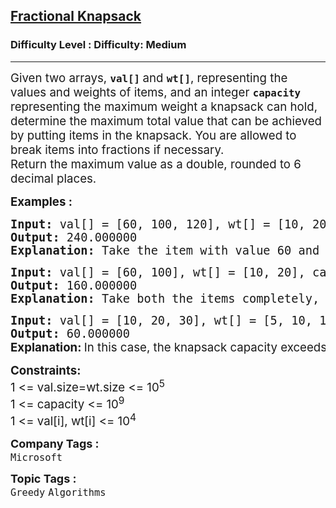 <h2><a href="https://www.geeksforgeeks.org/problems/fractional-knapsack-1587115620/1?itm_source=geeksforgeeks&itm_medium=article&itm_campaign=practice_card">Fractional Knapsack</a></h2><h3>Difficulty Level : Difficulty: Medium</h3><hr><div class="problems_problem_content__Xm_eO"><p><span style="font-size: 14pt;">Given two arrays, <code><strong>val[]</strong></code><strong> </strong>and <strong><code>wt[]</code></strong>, representing the values and weights of items, and an integer <strong><code>capacity</code></strong> representing the maximum weight a knapsack can hold, determine the maximum total value that can be achieved by putting items in the knapsack. You are allowed to break items into fractions if necessary.</span><br><span style="font-family: -apple-system, BlinkMacSystemFont, 'Segoe UI', Roboto, Oxygen, Ubuntu, Cantarell, 'Open Sans', 'Helvetica Neue', sans-serif; font-size: 14pt;">Return the maximum value as a double, rounded to 6 decimal places.</span></p>
<p><span style="font-size: 14pt;"><strong>Examples :</strong></span></p>
<pre><span style="font-size: 14pt;"><strong>Input:</strong> val[] = [60, 100, 120], wt[] = [10, 20, 30], capacity = 50
<strong>Output: </strong>240.000000<strong>
Explanation: </strong>Take the item with value 60 and weight 10, value 100 and weight 20 and split the third item with value 120 and weight 30, to fit it into weight 20. so it becomes (120/30)*20=80, so the total value becomes 60+100+80.0=240.0 Thus, total maximum value of item we can have is 240.00 from the given capacity of sack. 
</span></pre>
<pre><span style="font-size: 14pt;"><strong>Input: </strong>val[] = [60, 100], wt[] = [10, 20], capacity = 50
<strong>Output: </strong>160.000000<strong>
Explanation: </strong>Take both the items completely, without breaking. Total maximum value of item we can have is 160.00 from the given capacity of sack.</span></pre>
<pre><span style="font-size: 14pt;"><strong>Input: </strong>val[] = [10, 20, 30], wt[] = [5, 10, 15], capacity = 100
<strong>Output: </strong>60.000000<br><strong style="font-family: -apple-system, BlinkMacSystemFont, 'Segoe UI', Roboto, Oxygen, Ubuntu, Cantarell, 'Open Sans', 'Helvetica Neue', sans-serif;">Explanation: </strong><span style="font-family: -apple-system, system-ui, Segoe UI, Roboto, Oxygen, Ubuntu, Cantarell, Open Sans, Helvetica Neue, sans-serif;">In this case, the knapsack capacity exceeds the combined weight of all items (5 + 10 + 15 = 30). Therefore, we can take all items completely, yielding a total maximum value of 10 + 20 + 30 = 60.000000.</span><br></span></pre>
<p><span style="font-size: 14pt;"><strong>Constraints:</strong><br>1 &lt;= val.size=wt.size &lt;= 10<sup>5</sup><br>1 &lt;= capacity &lt;= 10<sup>9</sup><br>1 &lt;= val[i], wt[i] &lt;= 10<sup>4</sup></span></p></div><p><span style=font-size:18px><strong>Company Tags : </strong><br><code>Microsoft</code>&nbsp;<br><p><span style=font-size:18px><strong>Topic Tags : </strong><br><code>Greedy</code>&nbsp;<code>Algorithms</code>&nbsp;